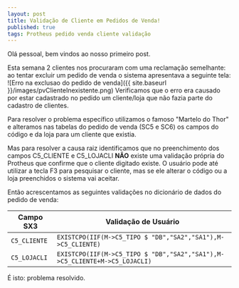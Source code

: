 ```yaml
---
layout: post
title: Validação de Cliente em Pedidos de Venda!
published: true
tags: Protheus pedido venda cliente validação
---
```


Olá pessoal, bem vindos ao nosso primeiro post.

Esta semana 2 clientes nos procuraram com uma reclamação semelhante: ao tentar excluir um pedido de venda o sistema apresentava a seguinte tela:
![Erro na exclusao do pedido de venda]({{ site.baseurl }}/images/pvClienteInexistente.png)
Verificamos que o erro era causado por estar cadastrado no pedido um cliente/loja que não fazia parte do cadastro de clientes.

Para resolver o problema específico utilizamos o famoso "Martelo do Thor" e alteramos nas tabelas do pedido de venda (SC5 e SC6) os campos do código e da loja para um cliente que existia. 

Mas para resolver a causa raiz identificamos que no preenchimento dos campos C5_CLIENTE e C5_LOJACLI **NÃO** existe uma validação própria do Protheus que confirme que o cliente digitado existe. O usuário pode até utilizar a tecla F3 para pesquisar o cliente, mas se ele alterar o código ou a loja preenchidos o sistema vai aceitar.

Então acrescentamos as seguintes validações no dicionário de dados do pedido de venda:

Campo SX3  | Validação de Usuário
---------  | --------------------
`C5_CLIENTE` | `EXISTCPO(IIF(M->C5_TIPO $ "DB","SA2","SA1"),M->C5_CLIENTE)`
`C5_LOJACLI` | `EXISTCPO(IIF(M->C5_TIPO $ "DB","SA2","SA1"),M->C5_CLIENTE+M->C5_LOJACLI)`

É isto: problema resolvido.